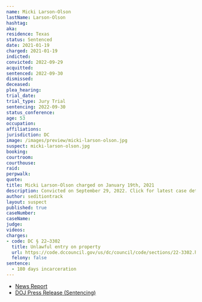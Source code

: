 ```yaml
---
name: Micki Larson-Olson
lastName: Larson-Olson
hashtag:
aka:
residence: Texas
status: Sentenced
date: 2021-01-19
charged: 2021-01-19
indicted:
convicted: 2022-09-29
acquitted:
sentenced: 2022-09-30
dismissed:
deceased:
plea_hearing:
trial_date:
trial_type: Jury Trial
sentencing: 2022-09-30
status_conference:
age: 53
occupation:
affiliations:
jurisdiction: DC
image: /images/preview/micki-larson-olson.jpg
suspect: micki-larson-olson.jpg
booking:
courtroom:
courthouse:
raid:
perpwalk:
quote:
title: Micki Larson-Olson charged on January 19th, 2021
description: Convicted on September 29, 2022. Click for latest case details.
author: seditiontrack
layout: suspect
published: true
caseNumber: 
caseName:
judge:
videos:
charges:
- code: DC § 22–3302
  title: Unlawful entry on property
  url: https://code.dccouncil.gov/us/dc/council/code/sections/22-3302.html
  felony: false
sentence:
  - 180 days incarceration
---
```

- [News Report](https://www.msn.com/en-us/news/us/texas-woman-who-charged-us-capitol-dressed-as-captain-america-gets-jail-sentence/ar-AA12xJ9n)
- [DOJ Press Release (Sentencing)](https://www.justice.gov/usao-dc/pr/texas-woman-sentenced-180-days-jail-after-jury-verdict-related-capitol-breach)
